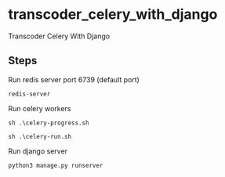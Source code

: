 # transcoder_celery_with_django

Transcoder Celery With Django


## Steps

Run redis server port 6739 (default port)
```shell 
redis-server
```

Run celery workers
```shell 
sh .\celery-progress.sh
```

```shell 
sh .\celery-run.sh

```

Run django server
```shell 
python3 manage.py runserver
```